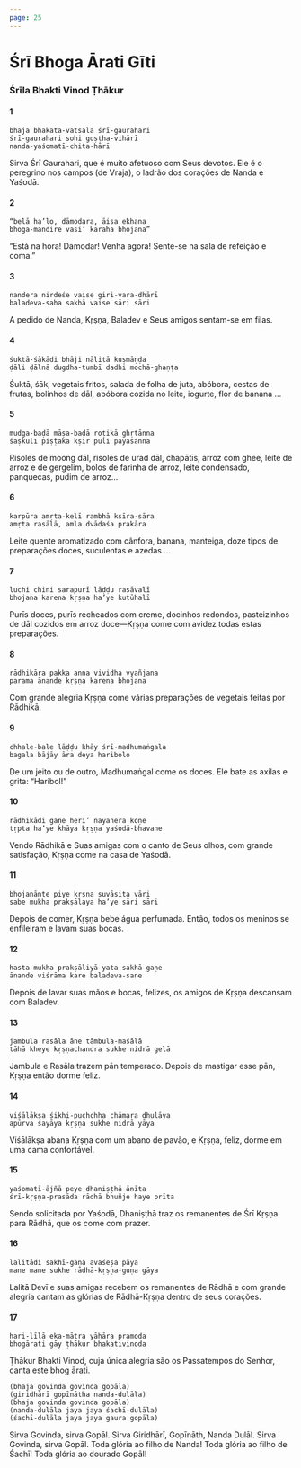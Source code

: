```yaml
---
page: 25
---
```


# Śrī Bhoga Ārati Gīti

### Śrīla Bhakti Vinod Ṭhākur

#### 1

    bhaja bhakata-vatsala śrī-gaurahari
    śrī-gaurahari sohi goṣṭha-vihārī
    nanda-yaśomatī-chita-hārī

Sirva Śrī Gaurahari, que é muito afetuoso com Seus devotos. Ele é o peregrino nos campos (de Vraja), o ladrão dos corações de Nanda e Yaśodā.

#### 2

    “belā ha’lo, dāmodara, āisa ekhana
    bhoga-mandire vasi’ karaha bhojana”

“Está na hora! Dāmodar! Venha agora! Sente-se na sala de refeição e coma.”

#### 3

    nandera nirdeśe vaise giri-vara-dhārī
    baladeva-saha sakhā vaise sāri sāri

A pedido de Nanda, Kṛṣṇa, Baladev e Seus amigos sentam-se em filas.

#### 4

    śuktā-śākādi bhāji nālitā kuṣmāṇḍa
    ḍāli ḍālnā dugdha-tumbī dadhi mochā-ghaṇṭa

Śuktā, śāk, vegetais fritos, salada de folha de juta, abóbora, cestas de frutas, bolinhos de dāl, abóbora cozida no leite, iogurte, flor de banana ...

#### 5

    mudga-baḍā māṣa-baḍā roṭikā ghṛtānna
    śaṣkulī piṣṭaka kṣīr puli pāyasānna

Risoles de moong dāl, risoles de urad dāl, chapātīs, arroz com ghee, leite de arroz e de gergelim, bolos de farinha de arroz, leite condensado, panquecas, pudim de arroz...

#### 6

    karpūra amṛta-kelī rambhā kṣīra-sāra
    amṛta rasālā, amla dvādaśa prakāra

Leite quente aromatizado com cânfora, banana, manteiga, doze tipos de preparações doces, suculentas e azedas ...

#### 7

    luchi chini sarapurī lāḍḍu rasāvalī
    bhojana karena kṛṣṇa ha’ye kutūhalī

Purīs doces, purīs recheados com creme, docinhos redondos, pasteizinhos de dāl cozidos em arroz doce—Kṛṣṇa come com avidez todas estas preparações.

#### 8

    rādhikāra pakka anna vividha vyañjana
    parama ānande kṛṣṇa karena bhojana

Com grande alegria Kṛṣṇa come várias preparações de vegetais feitas por Rādhikā.

#### 9

    chhale-bale lāḍḍu khāy śrī-madhumaṅgala
    bagala bājāy āra deya haribolo

De um jeito ou de outro, Madhumaṅgal come os doces. Ele bate as axilas e grita: “Haribol!”

#### 10

    rādhikādi gaṇe heri’ nayanera koṇe
    tṛpta ha’ye khāya kṛṣṇa yaśodā-bhavane

Vendo Rādhikā e Suas amigas com o canto de Seus olhos, com grande satisfação, Kṛṣṇa come na casa de Yaśodā.

#### 11

    bhojanānte piye kṛṣṇa suvāsita vāri
    sabe mukha prakṣālaya ha’ye sāri sāri

Depois de comer, Kṛṣṇa bebe água perfumada. Então, todos os meninos se enfileiram e lavam suas bocas.

#### 12

    hasta-mukha prakṣāliyā yata sakhā-gaṇe
    ānande viśrāma kare baladeva-sane

Depois de lavar suas mãos e bocas, felizes, os amigos de Kṛṣṇa descansam com Baladev.

#### 13

    jambula rasāla āne tāmbula-maśālā
    tāhā kheye kṛṣṇachandra sukhe nidrā gelā

Jambula e Rasāla trazem pān temperado. Depois de mastigar esse pān, Kṛṣṇa então dorme feliz.

#### 14

    viśālākṣa śikhi-puchchha chāmara ḍhulāya
    apūrva śayāya kṛṣṇa sukhe nidrā yāya

Viśālākṣa abana Kṛṣṇa com um abano de pavão, e Kṛṣṇa, feliz, dorme em uma cama confortável.

#### 15

    yaśomatī-ājñā peye dhaniṣṭhā ānīta
    śrī-kṛṣṇa-prasāda rādhā bhuñje haye prīta

Sendo solicitada por Yaśodā, Dhaniṣṭhā traz os remanentes de Śrī Kṛṣṇa para Rādhā, que os come com prazer.

#### 16

    lalitādi sakhī-gaṇa avaśeṣa pāya
    mane mane sukhe rādhā-kṛṣṇa-guṇa gāya

Lalitā Devī e suas amigas recebem os remanentes de Rādhā e com grande alegria cantam as glórias de Rādhā-Kṛṣṇa dentro de seus corações.

#### 17

    hari-līlā eka-mātra yāhāra pramoda
    bhogārati gāy ṭhākur bhakativinoda

Ṭhākur Bhakti Vinod, cuja única alegria são os Passatempos do Senhor, canta este bhog ārati.

    (bhaja govinda govinda gopāla)
    (giridhārī gopīnātha nanda-dulāla)
    (bhaja govinda govinda gopāla)
    (nanda-dulāla jaya jaya śachī-dulāla)
    (śachī-dulāla jaya jaya gaura gopāla)

Sirva Govinda, sirva Gopāl. Sirva Giridhārī, Gopīnāth, Nanda Dulāl. Sirva Govinda, sirva Gopāl. Toda glória ao filho de Nanda! Toda glória ao filho de Śachī! Toda glória ao dourado Gopāl!

